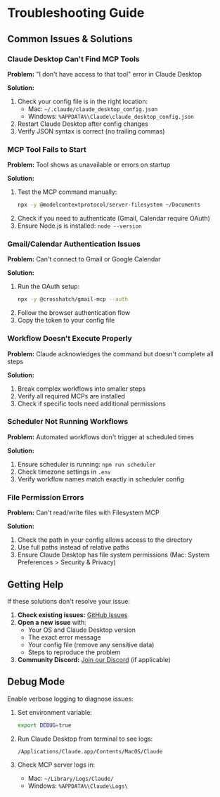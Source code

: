 # Troubleshooting Guide

## Common Issues & Solutions

### Claude Desktop Can't Find MCP Tools

**Problem:** "I don't have access to that tool" error in Claude Desktop

**Solution:**
1. Check your config file is in the right location:
   - Mac: `~/.claude/claude_desktop_config.json`
   - Windows: `%APPDATA%\Claude\claude_desktop_config.json`
2. Restart Claude Desktop after config changes
3. Verify JSON syntax is correct (no trailing commas)

### MCP Tool Fails to Start

**Problem:** Tool shows as unavailable or errors on startup

**Solution:**
1. Test the MCP command manually:
   ```bash
   npx -y @modelcontextprotocol/server-filesystem ~/Documents
   ```
2. Check if you need to authenticate (Gmail, Calendar require OAuth)
3. Ensure Node.js is installed: `node --version`

### Gmail/Calendar Authentication Issues

**Problem:** Can't connect to Gmail or Google Calendar

**Solution:**
1. Run the OAuth setup:
   ```bash
   npx -y @crosshatch/gmail-mcp --auth
   ```
2. Follow the browser authentication flow
3. Copy the token to your config file

### Workflow Doesn't Execute Properly

**Problem:** Claude acknowledges the command but doesn't complete all steps

**Solution:**
1. Break complex workflows into smaller steps
2. Verify all required MCPs are installed
3. Check if specific tools need additional permissions

### Scheduler Not Running Workflows

**Problem:** Automated workflows don't trigger at scheduled times

**Solution:**
1. Ensure scheduler is running: `npm run scheduler`
2. Check timezone settings in `.env`
3. Verify workflow names match exactly in scheduler config

### File Permission Errors

**Problem:** Can't read/write files with Filesystem MCP

**Solution:**
1. Check the path in your config allows access to the directory
2. Use full paths instead of relative paths
3. Ensure Claude Desktop has file system permissions (Mac: System Preferences > Security & Privacy)

## Getting Help

If these solutions don't resolve your issue:

1. **Check existing issues:** [GitHub Issues](https://github.com/yourusername/claude-automation-hub/issues)
2. **Open a new issue** with:
   - Your OS and Claude Desktop version
   - The exact error message
   - Your config file (remove any sensitive data)
   - Steps to reproduce the problem
3. **Community Discord:** [Join our Discord](https://discord.gg/claude-automation) (if applicable)

## Debug Mode

Enable verbose logging to diagnose issues:

1. Set environment variable:
   ```bash
   export DEBUG=true
   ```

2. Run Claude Desktop from terminal to see logs:
   ```bash
   /Applications/Claude.app/Contents/MacOS/Claude
   ```

3. Check MCP server logs in:
   - Mac: `~/Library/Logs/Claude/`
   - Windows: `%APPDATA%\Claude\Logs\`